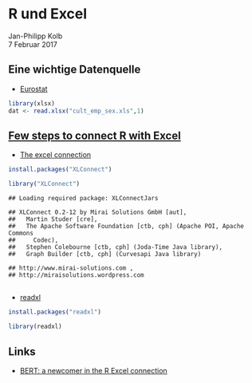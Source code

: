 # R und Excel
Jan-Philipp Kolb  
7 Februar 2017  



## Eine wichtige Datenquelle

- [Eurostat](http://appsso.eurostat.ec.europa.eu/nui/setupDownloads.do)


```r
library(xlsx)
dat <- read.xlsx("cult_emp_sex.xls",1)
```

## [Few steps to connect R with Excel](http://www.milanor.net/blog/steps-connect-r-excel-xlconnect/)

- [The excel connection](https://www.r-bloggers.com/r-the-excel-connection/)


```r
install.packages("XLConnect")
```


```r
library("XLConnect")
```

```
## Loading required package: XLConnectJars
```

```
## XLConnect 0.2-12 by Mirai Solutions GmbH [aut],
##   Martin Studer [cre],
##   The Apache Software Foundation [ctb, cph] (Apache POI, Apache Commons
##     Codec),
##   Stephen Colebourne [ctb, cph] (Joda-Time Java library),
##   Graph Builder [ctb, cph] (Curvesapi Java library)
```

```
## http://www.mirai-solutions.com ,
## http://miraisolutions.wordpress.com
```



## 

- [readxl](https://www.r-bloggers.com/get-data-out-of-excel-and-into-r-with-readxl/)


```r
install.packages("readxl")
```


```r
library(readxl)
```

## Links

- [BERT: a newcomer in the R Excel connection](https://www.r-bloggers.com/bert-a-newcomer-in-the-r-excel-connection/)
